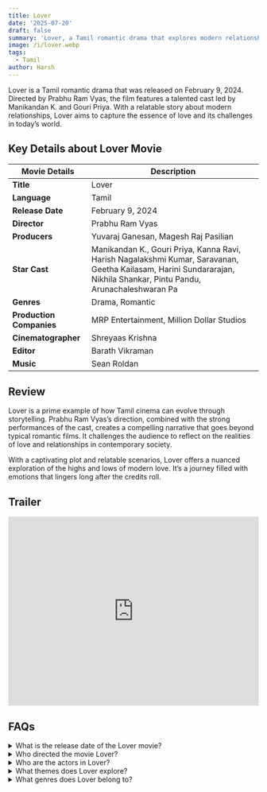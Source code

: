 ```yaml
---
title: Lover
date: '2025-07-20'
draft: false
summary: 'Lover, a Tamil romantic drama that explores modern relationships.'
image: /i/lover.webp
tags:
  - Tamil
author: Harsh
---
```


Lover is a Tamil romantic drama that was released on February 9, 2024. Directed by Prabhu Ram Vyas, the film features a talented cast led by Manikandan K. and Gouri Priya. With a relatable story about modern relationships, Lover aims to capture the essence of love and its challenges in today’s world.

## Key Details about Lover Movie

| **Movie Details**        | **Description**                                                                                                                                                       |
| ------------------------ | --------------------------------------------------------------------------------------------------------------------------------------------------------------------- |
| **Title**                | Lover                                                                                                                                                                 |
| **Language**             | Tamil                                                                                                                                                                 |
| **Release Date**         | February 9, 2024                                                                                                                                                      |
| **Director**             | Prabhu Ram Vyas                                                                                                                                                       |
| **Producers**            | Yuvaraj Ganesan, Magesh Raj Pasilian                                                                                                                                  |
| **Star Cast**            | Manikandan K., Gouri Priya, Kanna Ravi, Harish Nagalakshmi Kumar, Saravanan, Geetha Kailasam, Harini Sundararajan, Nikhila Shankar, Pintu Pandu, Arunachaleshwaran Pa |
| **Genres**               | Drama, Romantic                                                                                                                                                       |
| **Production Companies** | MRP Entertainment, Million Dollar Studios                                                                                                                             |
| **Cinematographer**      | Shreyaas Krishna                                                                                                                                                      |
| **Editor**               | Barath Vikraman                                                                                                                                                       |
| **Music**                | Sean Roldan                                                                                                                                                           |

## Review

Lover is a prime example of how Tamil cinema can evolve through storytelling. Prabhu Ram Vyas’s direction, combined with the strong performances of the cast, creates a compelling narrative that goes beyond typical romantic films. It challenges the audience to reflect on the realities of love and relationships in contemporary society.

With a captivating plot and relatable scenarios, Lover offers a nuanced exploration of the highs and lows of modern love. It’s a journey filled with emotions that lingers long after the credits roll.

## Trailer

<iframe width="100%" height="380" src="https://www.youtube.com/embed/UkFD3pKmSks?si=84VC81xwhWeeG5JB" title={title} frameborder="0" allow="accelerometer; autoplay; clipboard-write; encrypted-media; gyroscope; picture-in-picture; web-share" referrerpolicy="strict-origin-when-cross-origin" allowfullscreen loading="lazy"></iframe>

## FAQs

<details>
  <summary>What is the release date of the Lover movie?</summary>
  <p>Lover was released in theaters on February 9, 2024.</p>
</details>

<details>
  <summary>Who directed the movie Lover?</summary>
  <p>The movie was directed by Prabhu Ram Vyas.</p>
</details>

<details>
  <summary>Who are the actors in Lover?</summary>
  <p>The cast includes Manikandan K., Gouri Priya, Kanna Ravi, and several others.</p>
</details>

<details>
  <summary>What themes does Lover explore?</summary>
  <p>The film explores themes of love, relationships, and the challenges faced by young couples today.</p>
</details>

<details>
  <summary>What genres does Lover belong to?</summary>
  <p>Lover falls under the drama and romantic genres.</p>
</details>
